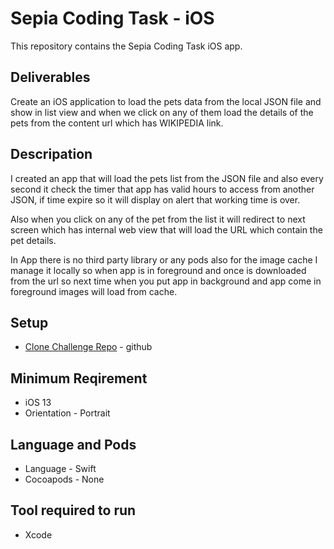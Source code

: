 # Sepia Coding Task - iOS

This repository contains the Sepia Coding Task iOS app.

## Deliverables
Create an iOS application to load the pets data from the local JSON file and show in list view and when we click on any of them load the details of the pets from the content url which has WIKIPEDIA link.

## Descripation
I created an app that will load the pets list from the JSON file and also every second it check the timer that app has valid hours to access from another JSON, if time expire so it will display on alert that working time is over.

Also when you click on any of the pet from the list it will redirect to next screen which has internal web view that will load the URL which contain the pet details.

In App there is no third party library or any pods also for the image cache I manage it locally so when app is in foreground and once is downloaded from the url so next time when you put app in background and app come in foreground images will load from cache.


## Setup
- [Clone Challenge Repo](https://github.com/ravi-panchal-dev/SepiaCodingTask) - github

## Minimum Reqirement
- iOS 13
- Orientation - Portrait

## Language and Pods
- Language - Swift
- Cocoapods - None

## Tool required to run
- Xcode 



